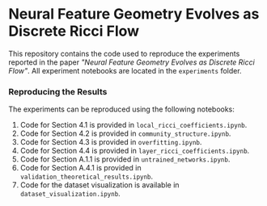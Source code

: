 # Neural Feature Geometry Evolves as Discrete Ricci Flow

This repository contains the code used to reproduce the experiments reported in the paper *"Neural Feature Geometry Evolves as Discrete Ricci Flow"*. All experiment notebooks are located in the `experiments` folder.

### Reproducing the Results
The experiments can be reproduced using the following notebooks:  
1. Code for Section 4.1 is provided in `local_ricci_coefficients.ipynb`. 
2. Code for Section 4.2 is provided in `community_structure.ipynb`.  
3. Code for Section 4.3 is provided in `overfitting.ipynb`.
4. Code for Section 4.4 is provided in `layer_ricci_coefficients.ipynb`.  
5. Code for Section A.1.1 is provided in `untrained_networks.ipynb`. 
6. Code for Section A.4.1 is provided in `validation_theoretical_results.ipynb`.  
7. Code for the dataset visualization is available in `dataset_visualization.ipynb`.